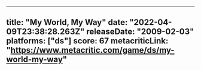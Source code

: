 
---
title: "My World, My Way"
date: "2022-04-09T23:38:28.263Z"
releaseDate: "2009-02-03"
platforms: ["ds"]
score: 67
metacriticLink: "https://www.metacritic.com/game/ds/my-world-my-way"
---
